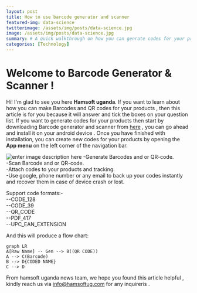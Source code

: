 ```yaml
---
layout: post
title: How to use barcode generator and scanner 
featured-img: data-science
twitterimage: /assets/img/posts/data-science.jpg
image: /assets/img/posts/data-science.jpg
summary: # A quick walkthrough on how you can genrate codes for your products and organize them for sales.
categories: [Technology]
---
```



# Welcome to Barcode Generator & Scanner !

Hi! I'm glad to see you here  **Hamsoft uganda**. If you want to learn about how  you can make Barcodes and QR codes for your products , then this article is for you because it will answer and tick the boxes on your question list. If you want to generate codes for your products then start by  downloading  Barcode generator and scanner from [here](https://play.google.com/store/apps/details?id=com.hamsoftug.barcodegeneratorandscanner) , you can go ahead and install it on your android device . Once you have finished with installation, you can create new codes for your products  by opening the **App menu** on the left corner of the navigation bar.

![enter image description here](https://lh3.googleusercontent.com/U2eyz6SLKvZHefvsCMslZzOFLGuINK5KwC73UuM_lr9a-8xZZCDWNBxGKqIdeD5rMls=w1366-h671)
-Generate Barcodes and or QR-code.  
-Scan Barcode and or QR-code.  
-Attach codes to your products and tracking.  
-Use google, phone number or any email to back up your codes instantly and recover them in case of device crash or lost.  
  
Support code formats:-  
--CODE_128  
--CODE_39  
--QR_CODE  
--PDF_417  
--UPC_EAN_EXTENSION

And this will produce a flow chart:

```mermaid
graph LR
A[Raw Name] -- Gen --> B((QR CODE))
A --> C(Barcode)
B --> D{CODED NAME}
C --> D
```

From hamsoft uganda news team, we hope you found this article helpful , kindly reach us via info@hamsoftug.com for any inquireris .
